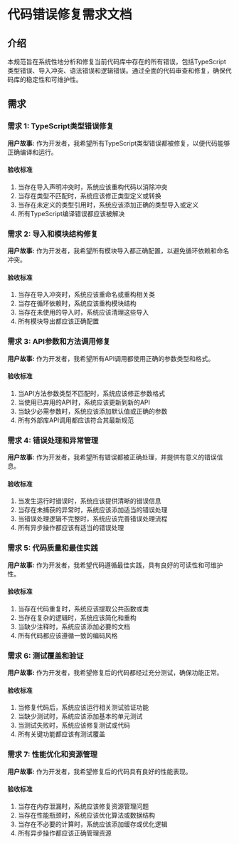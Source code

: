 # 代码错误修复需求文档

## 介绍

本规范旨在系统性地分析和修复当前代码库中存在的所有错误，包括TypeScript类型错误、导入冲突、语法错误和逻辑错误。通过全面的代码审查和修复，确保代码库的稳定性和可维护性。

## 需求

### 需求 1: TypeScript类型错误修复

**用户故事:** 作为开发者，我希望所有TypeScript类型错误都被修复，以便代码能够正确编译和运行。

#### 验收标准

1. 当存在导入声明冲突时，系统应该重构代码以消除冲突
2. 当存在类型不匹配时，系统应该修正类型定义或转换
3. 当存在未定义的类型引用时，系统应该添加正确的类型导入或定义
4. 所有TypeScript编译错误都应该被解决

### 需求 2: 导入和模块结构修复

**用户故事:** 作为开发者，我希望所有模块导入都正确配置，以避免循环依赖和命名冲突。

#### 验收标准

1. 当存在导入冲突时，系统应该重命名或重构相关类
2. 当存在循环依赖时，系统应该重构模块结构
3. 当存在未使用的导入时，系统应该清理这些导入
4. 所有模块导出都应该正确配置

### 需求 3: API参数和方法调用修复

**用户故事:** 作为开发者，我希望所有API调用都使用正确的参数类型和格式。

#### 验收标准

1. 当API方法参数类型不匹配时，系统应该修正参数格式
2. 当使用已弃用的API时，系统应该更新到新的API
3. 当缺少必需参数时，系统应该添加默认值或正确的参数
4. 所有外部库API调用都应该符合其最新规范

### 需求 4: 错误处理和异常管理

**用户故事:** 作为开发者，我希望所有错误都被正确处理，并提供有意义的错误信息。

#### 验收标准

1. 当发生运行时错误时，系统应该提供清晰的错误信息
2. 当存在未捕获的异常时，系统应该添加适当的错误处理
3. 当错误处理逻辑不完整时，系统应该完善错误处理流程
4. 所有异步操作都应该有适当的错误处理

### 需求 5: 代码质量和最佳实践

**用户故事:** 作为开发者，我希望代码遵循最佳实践，具有良好的可读性和可维护性。

#### 验收标准

1. 当存在代码重复时，系统应该提取公共函数或类
2. 当存在复杂的逻辑时，系统应该简化和重构
3. 当缺少注释时，系统应该添加必要的文档
4. 所有代码都应该遵循一致的编码风格

### 需求 6: 测试覆盖和验证

**用户故事:** 作为开发者，我希望修复后的代码都经过充分测试，确保功能正常。

#### 验收标准

1. 当修复代码后，系统应该运行相关测试验证功能
2. 当缺少测试时，系统应该添加基本的单元测试
3. 当测试失败时，系统应该修复测试或代码
4. 所有关键功能都应该有测试覆盖

### 需求 7: 性能优化和资源管理

**用户故事:** 作为开发者，我希望修复后的代码具有良好的性能表现。

#### 验收标准

1. 当存在内存泄漏时，系统应该修复资源管理问题
2. 当存在性能瓶颈时，系统应该优化算法或数据结构
3. 当存在不必要的计算时，系统应该添加缓存或优化逻辑
4. 所有异步操作都应该正确管理资源